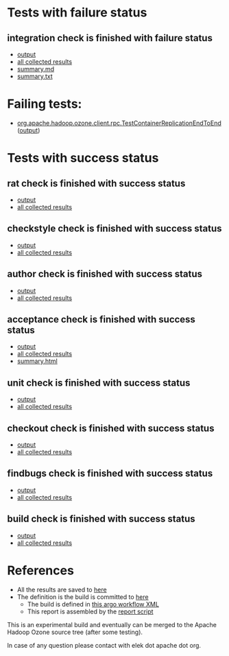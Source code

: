 # Tests with failure status

## integration check is finished with failure status

   * [output](https://raw.githubusercontent.com/elek/ozone-ci/master/pr/pr-hdds-2101-rtz55/integration/output.log)
   * [all collected results](https://github.com/elek/ozone-ci/tree/master/pr/pr-hdds-2101-rtz55/integration)
   * [summary.md](https://github.com/elek/ozone-ci/tree/master/pr/pr-hdds-2101-rtz55/integration/summary.md)
   * [summary.txt](https://github.com/elek/ozone-ci/tree/master/pr/pr-hdds-2101-rtz55/integration/summary.txt)

# Failing tests: 

 * [org.apache.hadoop.ozone.client.rpc.TestContainerReplicationEndToEnd](hadoop-ozone/integration-test/org.apache.hadoop.ozone.client.rpc.TestContainerReplicationEndToEnd.txt) ([output](hadoop-ozone/integration-test/org.apache.hadoop.ozone.client.rpc.TestContainerReplicationEndToEnd-output.txt/))


# Tests with success status

## rat check is finished with success status

   * [output](https://raw.githubusercontent.com/elek/ozone-ci/master/pr/pr-hdds-2101-rtz55/rat/output.log)
   * [all collected results](https://github.com/elek/ozone-ci/tree/master/pr/pr-hdds-2101-rtz55/rat)


## checkstyle check is finished with success status

   * [output](https://raw.githubusercontent.com/elek/ozone-ci/master/pr/pr-hdds-2101-rtz55/checkstyle/output.log)
   * [all collected results](https://github.com/elek/ozone-ci/tree/master/pr/pr-hdds-2101-rtz55/checkstyle)


## author check is finished with success status

   * [output](https://raw.githubusercontent.com/elek/ozone-ci/master/pr/pr-hdds-2101-rtz55/author/output.log)
   * [all collected results](https://github.com/elek/ozone-ci/tree/master/pr/pr-hdds-2101-rtz55/author)


## acceptance check is finished with success status

   * [output](https://raw.githubusercontent.com/elek/ozone-ci/master/pr/pr-hdds-2101-rtz55/acceptance/output.log)
   * [all collected results](https://github.com/elek/ozone-ci/tree/master/pr/pr-hdds-2101-rtz55/acceptance)
   * [summary.html](https://elek.github.io/ozone-ci/pr/pr-hdds-2101-rtz55/acceptance/summary.html)


## unit check is finished with success status

   * [output](https://raw.githubusercontent.com/elek/ozone-ci/master/pr/pr-hdds-2101-rtz55/unit/output.log)
   * [all collected results](https://github.com/elek/ozone-ci/tree/master/pr/pr-hdds-2101-rtz55/unit)


## checkout check is finished with success status

   * [output](https://raw.githubusercontent.com/elek/ozone-ci/master/pr/pr-hdds-2101-rtz55/checkout/output.log)
   * [all collected results](https://github.com/elek/ozone-ci/tree/master/pr/pr-hdds-2101-rtz55/checkout)


## findbugs check is finished with success status

   * [output](https://raw.githubusercontent.com/elek/ozone-ci/master/pr/pr-hdds-2101-rtz55/findbugs/output.log)
   * [all collected results](https://github.com/elek/ozone-ci/tree/master/pr/pr-hdds-2101-rtz55/findbugs)


## build check is finished with success status

   * [output](https://raw.githubusercontent.com/elek/ozone-ci/master/pr/pr-hdds-2101-rtz55/build/output.log)
   * [all collected results](https://github.com/elek/ozone-ci/tree/master/pr/pr-hdds-2101-rtz55/build)




# References

 * All the results are saved to [here](https://github.com/elek/ozone-ci/tree/master/pr/pr-hdds-2101-rtz55/)
 * The definition is the build is committed to [here](https://github.com/elek/argo-ozone)
    * The build is defined in [this argo workflow XML](https://github.com/elek/argo-ozone/blob/master/ozone-build.yaml)
    * This report is assembled by the [report script](https://github.com/elek/argo-ozone/blob/master/scripts/report.sh)

This is an experimental build and eventually can be merged to the Apache Hadoop Ozone source tree (after some testing).

In case of any question please contact with elek dot apache dot org.
